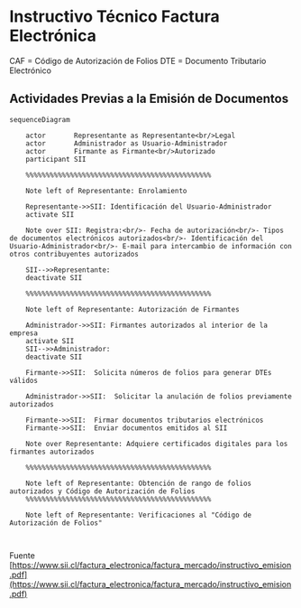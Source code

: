 # Instructivo Técnico Factura Electrónica

CAF = Código de Autorización de Folios
DTE = Documento Tributario Electrónico


## Actividades Previas a la Emisión de Documentos

```mermaid
sequenceDiagram

    actor       Representante as Representante<br/>Legal
    actor       Administrador as Usuario-Administrador
    actor       Firmante as Firmante<br/>Autorizado
    participant SII

    %%%%%%%%%%%%%%%%%%%%%%%%%%%%%%%%%%%%%%%%%%%%%%

    Note left of Representante: Enrolamiento

    Representante->>SII: Identificación del Usuario-Administrador
    activate SII

    Note over SII: Registra:<br/>- Fecha de autorización<br/>- Tipos de documentos electrónicos autorizados<br/>- Identificación del Usuario-Administrador<br/>- E-mail para intercambio de información con otros contribuyentes autorizados

    SII-->>Representante:
    deactivate SII

    %%%%%%%%%%%%%%%%%%%%%%%%%%%%%%%%%%%%%%%%%%%%%%

    Note left of Representante: Autorización de Firmantes

    Administrador->>SII: Firmantes autorizados al interior de la empresa
    activate SII
    SII-->>Administrador:
    deactivate SII

    Firmante->>SII:  Solicita números de folios para generar DTEs válidos

    Administrador->>SII:  Solicitar la anulación de folios previamente autorizados

    Firmante->>SII:  Firmar documentos tributarios electrónicos
    Firmante->>SII:  Enviar documentos emitidos al SII

    Note over Representante: Adquiere certificados digitales para los firmantes autorizados

    %%%%%%%%%%%%%%%%%%%%%%%%%%%%%%%%%%%%%%%%%%%%%%

    Note left of Representante: Obtención de rango de folios autorizados y Código de Autorización de Folios
    %%%%%%%%%%%%%%%%%%%%%%%%%%%%%%%%%%%%%%%%%%%%%%

    Note left of Representante: Verificaciones al "Código de Autorización de Folios"



```




Fuente [https://www.sii.cl/factura_electronica/factura_mercado/instructivo_emision.pdf](https://www.sii.cl/factura_electronica/factura_mercado/instructivo_emision.pdf)




